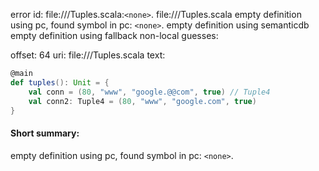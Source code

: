 error id: file://<WORKSPACE>/Tuples.scala:`<none>`.
file://<WORKSPACE>/Tuples.scala
empty definition using pc, found symbol in pc: `<none>`.
empty definition using semanticdb
empty definition using fallback
non-local guesses:

offset: 64
uri: file://<WORKSPACE>/Tuples.scala
text:
```scala
@main
def tuples(): Unit = {
    val conn = (80, "www", "google.@@com", true) // Tuple4
    val conn2: Tuple4 = (80, "www", "google.com", true)
}
```


#### Short summary: 

empty definition using pc, found symbol in pc: `<none>`.